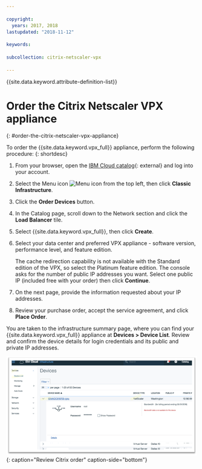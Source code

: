 ```yaml
---

copyright:
  years: 2017, 2018
lastupdated: "2018-11-12"

keywords:

subcollection: citrix-netscaler-vpx

---
```


{{site.data.keyword.attribute-definition-list}}

# Order the Citrix Netscaler VPX appliance
{: #order-the-citrix-netscaler-vpx-appliance}

To order the {{site.data.keyword.vpx_full}} appliance, perform the following procedure:
{: shortdesc}

1. From your browser, open the [IBM Cloud catalog](https://cloud.ibm.com){: external} and log into your account.
2. Select the Menu icon ![Menu icon](../icons/icon_hamburger.svg) from the top left, then click **Classic Infrastructure**.
3. Click the **Order Devices** button.
4. In the Catalog page, scroll down to the Network section and click the **Load Balancer** tile.
5. Select {{site.data.keyword.vpx_full}}, then click **Create**.
6. Select your data center and preferred VPX appliance - software version, performance level, and feature edition.

   The cache redirection capability is not available with the Standard edition of the VPX, so select the Platinum feature edition. The console asks for the number of public IP addresses you want. Select one public IP (included free with your order) then click **Continue**.

7. On the next page, provide the information requested about your IP addresses.
8. Review your purchase order, accept the service agreement, and click **Place Order**.

You are taken to the infrastructure summary page, where you can find your {{site.data.keyword.vpx_full}} appliance at **Devices > Device List**. Review and confirm the device details for login credentials and its public and private IP addresses.

   ![Review Citrix order](images/fp3.png){: caption="Review Citrix order" caption-side="bottom"}


